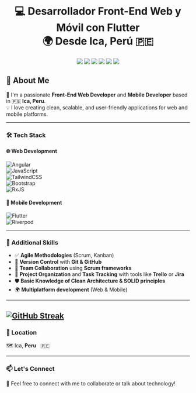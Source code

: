 <h1 align="center">
  💻 Desarrollador <strong>Front-End Web</strong> y <strong>Móvil</strong> con Flutter <br>
  🌍 Desde <strong>Ica, Perú</strong> 🇵🇪
</h1>

<p align="center">
  <img src="https://img.shields.io/badge/Web-Angular-DD0031?style=for-the-badge&logo=angular&logoColor=white"/>
  <img src="https://img.shields.io/badge/Mobile-Flutter-02569B?style=for-the-badge&logo=flutter&logoColor=white"/>
  <img src="https://img.shields.io/badge/State-Riverpod-00C7B7?style=for-the-badge&logo=dart&logoColor=white"/>
  <img src="https://img.shields.io/badge/Style-TailwindCSS-38B2AC?style=for-the-badge&logo=tailwind-css&logoColor=white"/>
  <img src="https://img.shields.io/badge/Metodología-Scrum-6DB33F?style=for-the-badge&logo=scrumalliance&logoColor=white"/>
  <img src="https://img.shields.io/badge/Control-GitHub-181717?style=for-the-badge&logo=github&logoColor=white"/>
</p>


## 🚀 About Me

🎯 I'm a passionate **Front-End Web Developer** and **Mobile Developer** based in 🇵🇪 **Ica, Peru**.  
💡 I love creating clean, scalable, and user-friendly applications for web and mobile platforms.

---

### 🛠️ Tech Stack

#### 🌐 Web Development  
![Angular](https://img.shields.io/badge/-Angular-DD0031?style=flat-square&logo=angular&logoColor=white)  
![JavaScript](https://img.shields.io/badge/-JavaScript-F7DF1E?style=flat-square&logo=javascript&logoColor=black)  
![TailwindCSS](https://img.shields.io/badge/-TailwindCSS-06B6D4?style=flat-square&logo=tailwindcss&logoColor=white)  
![Bootstrap](https://img.shields.io/badge/-Bootstrap-7952B3?style=flat-square&logo=bootstrap&logoColor=white)  
![RxJS](https://img.shields.io/badge/-RxJS-B7178C?style=flat-square&logo=reactivex&logoColor=white)

#### 📱 Mobile Development  
![Flutter](https://img.shields.io/badge/-Flutter-02569B?style=flat-square&logo=flutter&logoColor=white)  
![Riverpod](https://img.shields.io/badge/-Riverpod-42A5F5?style=flat-square&logo=dart&logoColor=white)

---

### 🧠 Additional Skills

- ✅ **Agile Methodologies** (Scrum, Kanban)  
- 🔁 **Version Control** with **Git & GitHub**  
- 🧩 **Team Collaboration** using **Scrum frameworks**  
- 📂 **Project Organization** and **Task Tracking** with tools like **Trello** or **Jira**  
- 🛡️ **Basic Knowledge of Clean Architecture & SOLID principles**  
- 🌍 **Multiplatform development** (Web & Mobile)

---
[![GitHub Streak](https://github-readme-streak-stats.herokuapp.com?user=AAQG&theme=dark)](https://git.io/streak-stats)
---
 
### 📍 Location  
🗺️ Ica, **Peru** &nbsp; 🇵🇪

---

### 📫 Let's Connect

💬 Feel free to connect with me to collaborate or talk about technology!
